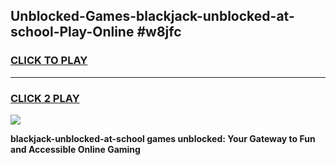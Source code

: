
## Unblocked-Games-blackjack-unblocked-at-school-Play-Online #w8jfc
<h3>
<a href="https://news.freeplayer.one?title=blackjack-unblocked-at-school&ref=3">CLICK TO PLAY</a></h3>
<hr>

<h3>
<a href="https://news.freeplayer.one?title=blackjack-unblocked-at-school&ref=3">CLICK 2 PLAY</a>
  
</h3>

<a href="https://news.freeplayer.one?title=blackjack-unblocked-at-school&ref=3"><img src="https://clearcache.store/games.png"></a>


**blackjack-unblocked-at-school games unblocked: Your Gateway to Fun and Accessible Online Gaming**
